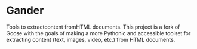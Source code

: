 Gander
======

Tools to extractcontent fromHTML documents. This project is a fork of Goose with
the goals of making a more Pythonic and accessible toolset for extracting
content (text, images, video, etc.) from HTML documents.
